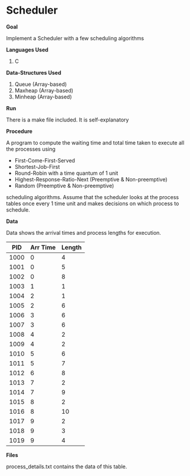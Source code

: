 # Scheduler

**Goal**

Implement a Scheduler with a few scheduling algorithms

**Languages Used**

1) C

**Data-Structures Used**

1) Queue (Array-based)
2) Maxheap (Array-based)
3) Minheap (Array-based)

**Run**

There is a make file included. It is self-explanatory

**Procedure**

A program to compute the waiting time and total time taken to execute all the processes using

* First-Come-First-Served
* Shortest-Job-First
* Round-Robin with a time quantum of 1 unit
* Highest-Response-Ratio-Next (Preemptive & Non-preemptive)
* Random (Preemptive & Non-preemptive)

scheduling algorithms. Assume that the scheduler looks at the process tables once every 1 time unit and makes decisions on which process to schedule.

**Data**

Data shows the arrival times and process lengths for execution.

| PID  | Arr Time | Length |
| ---- | -------- | ------ |
| 1000 |    0     |   4    |
| 1001 |    0     |   5    |
| 1002 |    0     |   8    |
| 1003 |    1     |   1    |
| 1004 |    2     |   1    |
| 1005 |    2     |   6    |
| 1006 |    3     |   6    |
| 1007 |    3     |   6    |
| 1008 |    4     |   2    |
| 1009 |    4     |   2    |
| 1010 |    5     |   6    |
| 1011 |    5     |   7    |
| 1012 |    6     |   8    |
| 1013 |    7     |   2    |
| 1014 |    7     |   9    |
| 1015 |    8     |   2    |
| 1016 |    8     |   10   |
| 1017 |    9     |   2    |
| 1018 |    9     |   3    |
| 1019 |    9     |   4    |

**Files**

process_details.txt contains the data of this table.
